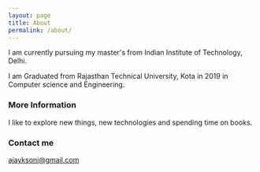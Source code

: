 ```yaml
---
layout: page
title: About
permalink: /about/
---
```


  

I am currently  pursuing my master's from Indian Institute of Technology, Delhi.

I am Graduated from Rajasthan Technical University, Kota in 2019 in Computer science and Engineering.




### More Information

I like to explore new things, new technologies and spending time on books.

### Contact me

[ajayksoni@gmail.com](mailto:ajayksoni198@gmail.com)
